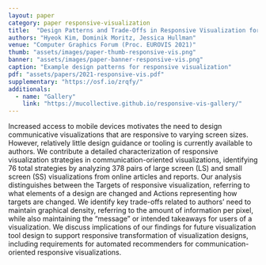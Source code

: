 ```yaml
---
layout: paper
category: paper responsive-visualization
title:  "Design Patterns and Trade-Offs in Responsive Visualization for Communication"
authors: "Hyeok Kim, Dominik Moritz, Jessica Hullman"
venue: "Computer Graphics Forum (Proc. EUROVIS 2021)"
thumb: "assets/images/paper-thumb-responsive-vis.png"
banner: "assets/images/paper-banner-responsive-vis.png"
caption: "Example design patterns for responsive visualization"
pdf: "assets/papers/2021-responsive-vis.pdf"
supplementary: "https://osf.io/zrqfy/"
additionals:
  - name: "Gallery"
    link: "https://mucollective.github.io/responsive-vis-gallery/"
---
```


<!-- abstract -->
Increased access to mobile devices motivates the need to design communicative visualizations that are responsive to varying screen sizes. However, relatively little design guidance or tooling is currently available to authors. We contribute a detailed characterization of responsive visualization strategies in communication-oriented visualizations, identifying 76 total strategies by analyzing 378 pairs of large screen (LS) and small screen (SS) visualizations from online articles and reports. Our analysis distinguishes between the Targets of responsive visualization, referring to what elements of a design are changed and Actions representing how targets are changed. We identify key trade-offs related to authors’ need to maintain graphical density, referring to the amount of information per pixel, while also maintaining the “message” or intended takeaways for users of a visualization. We discuss implications of our findings for future visualization tool design to support responsive transformation of visualization designs, including requirements for automated recommenders for communication-oriented responsive visualizations.
